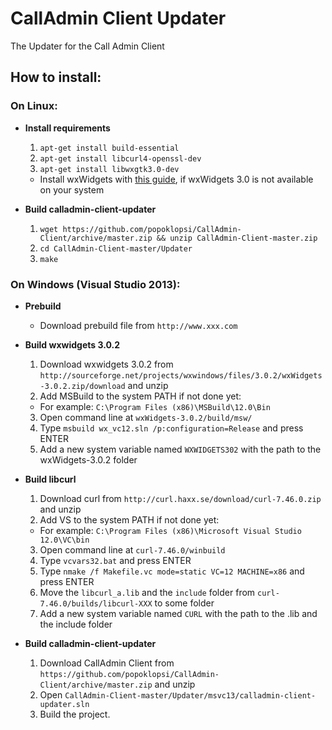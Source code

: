 CallAdmin Client Updater
==========

The Updater for the Call Admin Client

## How to install: ##

### On Linux: ###
- **Install requirements**
  1. `apt-get install build-essential`
  2. `apt-get install libcurl4-openssl-dev`
  3. `apt-get install libwxgtk3.0-dev`
    - Install wxWidgets with [this guide](https://wiki.wxwidgets.org/Compiling_and_getting_started), if wxWidgets 3.0 is not available on your system

- **Build calladmin-client-updater**
  1. `wget https://github.com/popoklopsi/CallAdmin-Client/archive/master.zip && unzip CallAdmin-Client-master.zip`
  2. `cd CallAdmin-Client-master/Updater`
  3. `make`

### On Windows (Visual Studio 2013): ###
- **Prebuild**
  - Download prebuild file from `http://www.xxx.com`
  
- **Build wxwidgets 3.0.2**
  1. Download wxwidgets 3.0.2 from `http://sourceforge.net/projects/wxwindows/files/3.0.2/wxWidgets-3.0.2.zip/download` and unzip
  2. Add MSBuild to the system PATH if not done yet:
    - For example: `C:\Program Files (x86)\MSBuild\12.0\Bin` 
  3. Open command line at `wxWidgets-3.0.2/build/msw/`
  4. Type `msbuild wx_vc12.sln /p:configuration=Release` and press ENTER
  5. Add a new system variable named `WXWIDGETS302` with the path to the wxWidgets-3.0.2 folder
  
- **Build libcurl**
  1. Download curl from `http://curl.haxx.se/download/curl-7.46.0.zip` and unzip
  2. Add VS to the system PATH if not done yet:
    - For example: `C:\Program Files (x86)\Microsoft Visual Studio 12.0\VC\bin` 
  3. Open command line at `curl-7.46.0/winbuild`
  4. Type `vcvars32.bat` and press ENTER
  5. Type `nmake /f Makefile.vc mode=static VC=12 MACHINE=x86` and press ENTER
  6. Move the `libcurl_a.lib` and the `include` folder from `curl-7.46.0/builds/libcurl-XXX` to some folder
  7. Add a new system variable named `CURL` with the path to the .lib and the include folder

- **Build calladmin-client-updater**
  1. Download CallAdmin Client from `https://github.com/popoklopsi/CallAdmin-Client/archive/master.zip` and unzip
  2. Open `CallAdmin-Client-master/Updater/msvc13/calladmin-client-updater.sln` 
  3. Build the project.